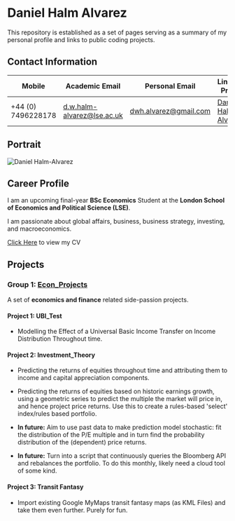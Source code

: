 # Daniel Halm Alvarez

This repository is established as a set of pages serving as a summary of my personal profile and links to public coding projects.

## Contact Information

| Mobile           | Academic Email                   | Personal Email       | Linkedin Profile                                   |
|------------------|----------------------------------|----------------------|----------------------------------------------------|
| +44 (0) 7496228178 | d.w.halm-alvarez@lse.ac.uk       | dwh.alvarez@gmail.com | [Daniel Halm-Alvarez](https://www.linkedin.com/in/daniel-halm-alvarez/) |

## Portrait

![Daniel Halm-Alvarez](docs/subpages_1/images/github_photo_daniel_halm_alvarez.jpg)



## Career Profile

I am an upcoming final-year **BSc Economics** Student at the **London School of Economics and Political Science (LSE)**.

I am passionate about global affairs, business, business strategy, investing, and macroeconomics.

[Click Here](docs/subpages_1/CV_Daniel_Halm_Alvarez.pdf) to view my CV

## Projects

### Group 1: [Econ_Projects](https://github.com/danielhalm1407/EconProjects/tree/main)

A set of **economics and finance** related side-passion projects.

#### Project 1: UBI_Test

- Modelling the Effect of a Universal Basic Income Transfer on Income Distribution Throughout time.

#### Project 2: Investment_Theory

- Predicting the returns of equities throughout time and attributing them to income and capital appreciation components.

- Predicting the returns of equities based on historic earnings growth, using a geometric series to predict the multiple the market will price in, and hence project price returns. Use this to create a rules-based 'select' index/rules based portfolio.

- **In future:** Aim to use past data to make prediction model stochastic: fit the distribution of the P/E multiple and in turn find the probability distribution of the (dependent) price returns.

- **In future:** Turn into a script that continuously queries the Bloomberg API and rebalances the portfolio. To do this monthly, likely need a cloud tool of some kind.

#### Project 3: Transit Fantasy

- Import existing Google MyMaps transit fantasy maps (as KML Files) and take them even further. Purely for fun.